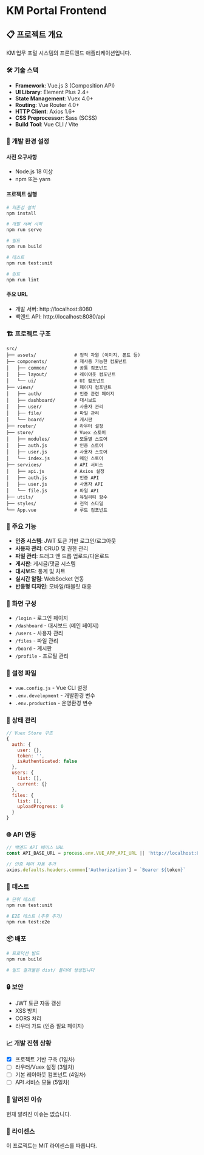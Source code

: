 # KM Portal Frontend

## 📋 프로젝트 개요

KM 업무 포털 시스템의 프론트엔드 애플리케이션입니다.

### 🛠️ 기술 스택

- **Framework**: Vue.js 3 (Composition API)
- **UI Library**: Element Plus 2.4+
- **State Management**: Vuex 4.0+
- **Routing**: Vue Router 4.0+
- **HTTP Client**: Axios 1.6+
- **CSS Preprocessor**: Sass (SCSS)
- **Build Tool**: Vue CLI / Vite

### 🚀 개발 환경 설정

#### 사전 요구사항
- Node.js 18 이상
- npm 또는 yarn

#### 프로젝트 실행

```bash
# 의존성 설치
npm install

# 개발 서버 시작
npm run serve

# 빌드
npm run build

# 테스트
npm run test:unit

# 린트
npm run lint
```

#### 주요 URL

- 개발 서버: http://localhost:8080
- 백엔드 API: http://localhost:8080/api

### 🏗️ 프로젝트 구조

```
src/
├── assets/              # 정적 자원 (이미지, 폰트 등)
├── components/          # 재사용 가능한 컴포넌트
│   ├── common/          # 공통 컴포넌트
│   ├── layout/          # 레이아웃 컴포넌트
│   └── ui/              # UI 컴포넌트
├── views/               # 페이지 컴포넌트
│   ├── auth/            # 인증 관련 페이지
│   ├── dashboard/       # 대시보드
│   ├── user/            # 사용자 관리
│   ├── file/            # 파일 관리
│   └── board/           # 게시판
├── router/              # 라우터 설정
├── store/               # Vuex 스토어
│   ├── modules/         # 모듈별 스토어
│   ├── auth.js          # 인증 스토어
│   ├── user.js          # 사용자 스토어
│   └── index.js         # 메인 스토어
├── services/            # API 서비스
│   ├── api.js           # Axios 설정
│   ├── auth.js          # 인증 API
│   ├── user.js          # 사용자 API
│   └── file.js          # 파일 API
├── utils/               # 유틸리티 함수
├── styles/              # 전역 스타일
└── App.vue              # 루트 컴포넌트
```

### 🎨 주요 기능

- **인증 시스템**: JWT 토큰 기반 로그인/로그아웃
- **사용자 관리**: CRUD 및 권한 관리
- **파일 관리**: 드래그 앤 드롭 업로드/다운로드
- **게시판**: 게시글/댓글 시스템
- **대시보드**: 통계 및 차트
- **실시간 알림**: WebSocket 연동
- **반응형 디자인**: 모바일/태블릿 대응

### 📱 화면 구성

- `/login` - 로그인 페이지
- `/dashboard` - 대시보드 (메인 페이지)
- `/users` - 사용자 관리
- `/files` - 파일 관리
- `/board` - 게시판
- `/profile` - 프로필 관리

### 🔧 설정 파일

- `vue.config.js` - Vue CLI 설정
- `.env.development` - 개발환경 변수
- `.env.production` - 운영환경 변수

### 🎯 상태 관리

```javascript
// Vuex Store 구조
{
  auth: {
    user: {},
    token: '',
    isAuthenticated: false
  },
  users: {
    list: [],
    current: {}
  },
  files: {
    list: [],
    uploadProgress: 0
  }
}
```

### 🌐 API 연동

```javascript
// 백엔드 API 베이스 URL
const API_BASE_URL = process.env.VUE_APP_API_URL || 'http://localhost:8080/api'

// 인증 헤더 자동 추가
axios.defaults.headers.common['Authorization'] = `Bearer ${token}`
```

### 🧪 테스트

```bash
# 단위 테스트
npm run test:unit

# E2E 테스트 (추후 추가)
npm run test:e2e
```

### 📦 배포

```bash
# 프로덕션 빌드
npm run build

# 빌드 결과물은 dist/ 폴더에 생성됩니다
```

### 🔒 보안

- JWT 토큰 자동 갱신
- XSS 방지
- CORS 처리
- 라우터 가드 (인증 필요 페이지)

### 📈 개발 진행 상황

- [x] 프로젝트 기반 구축 (1일차)
- [ ] 라우터/Vuex 설정 (3일차)
- [ ] 기본 레이아웃 컴포넌트 (4일차)
- [ ] API 서비스 모듈 (5일차)

### 🐛 알려진 이슈

현재 알려진 이슈는 없습니다.

### 📄 라이센스

이 프로젝트는 MIT 라이센스를 따릅니다.